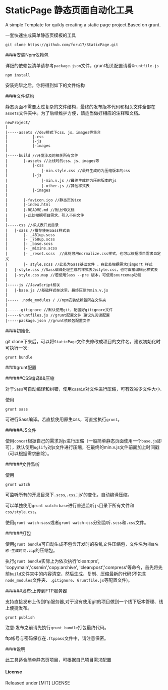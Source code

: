 StaticPage 静态页面自动化工具
==========

A simple Template for quikly creating a static page project.Based on grunt.

一套快速生成简单静态页模板的工具


````
git clone https://github.com/foru17/StaticPage.git
````
####安装Npm依赖包

详细的依赖包清单请参考`package.json`文件，grunt相关配置请看`Gruntfile.js`

````
npm install
````

安装完毕之后，你将得到如下的文件结构

####文件结构

静态页面不需要太过复杂的文件结构，最终的发布版本代码和相关文件全部在`assets`文件夹中。为了后续维护方便，请适当做好相应的注释和文档。

````
newProject/
|
|-----assets //dev模式下css、js、images等集合
|           |-css
|           |-js
|           |-images
|
|-----build //开发涉及的相关所有文件
|       |-assets //上线时的css、js、images等
|           |-css
|               |-min.style.css //最终生成的为压缩版本的css
|           |-js
|               |-min.v.js //最终生成的为压缩版本的js
|               |-other.js //其他样式表
|           |-images
|
|       |-favicon.ico //静态页的ico
|       |-index.html
|       |-README.md //附上MD文档
|       |-此处根据项目需求，引入不用文件
|
|-----css //样式表开发目录
|   |-sass //推荐使用Sass样式表
|       |- _481up.scss
|       |- _768up.scss
|       |- _base.scss
|       |- _mixins.scss
|       |- _reset.scss  //此处可用normalize.css样式，也可以根据项目需求自定义
|       |- style.scss //此处为Sass基础文件 ，在此处根据需求@import 样式
|   |-style.css //Sass编译处理生成的样式表为style.css，也可直接编辑此样式表
|   |-style.css.map //若使用Sass --pre 版本，可使用sourcemap功能
|
|-----js //JavaScript相关
|   |-base.js //基础样式在这里，最终压缩为min.v.js
|
|----- .node_modules / //npm安装依赖包所在文件夹
|
|-----.gitignore //默认使用git，配置好gitignore文件
|-----Gruntfiles.js //grunt配置文件 建议先阅读配置
|-----package.json //grunt依赖包配置文件
````

####初始化

git clone下来后，可以将`StaticPage`文件夹修改成项目的文件名，建议初始化时可执行一次:

````
grunt bundle
````

####grunt配置

######CSS编译&&压缩

对于`Sass`可自动编译和纠错，使用`cssmin`对文件进行压缩，可有效减少文件大小.

使用

````
grunt sass
````

可进行Sass编译。若直接使用原生css，可直接执行`grunt`。

######JS文件

使用`concat`根据自己的需求对js进行压缩（一般简单静态页面使用一个`base.js`即可），默认使用`uglify`对js文件进行压缩，在最终的min.v.js文件前面加上时间戳（可以根据需求删除）。

######文件监听

使用

````
grunt watch
````
可监听所有的开发目录下`.scss`,`.css`,'.js'的变化，自动编译压缩。

可以单独使用`grunt watch:base`进行普通监听`js`目录下所有文件和`css/style.css`。

使用`grunt watch:sass`或者`grunt watch:css`分别监听`.scss`和`.css`文件。

######打包

使用`grunt bundle`可自动生成不包含开发时的杂乱文件压缩包，文件名为`项目名称-生成时间.zip`的压缩包。

执行`grunt bundle`实际上为依次执行'clean:pre', 'copy:main','cssmin','copy:archive', 'clean:post','compress'等命令，首先将先前`build`文件夹中的内容清空，然后生成、复制、压缩最新的代码(不包含`node_modules`文件夹、`.gitignore`、`Gruntfile.js`等配置文件)。


######发布:上传到FTP服务器

支持直接发布上传到ftp服务器,对于没有使用git的项目做到一个线下版本管理、线上便捷发布。
```
grunt publish
```
注意:发布之前请先执行`grunt bundle`打包最终代码。

ftp帐号与密码保存在`.ftppass`文件中，请注意保密。

####说明

此工具适合简单静态页项目，可根据自己项目需求配置

#### License

Released under [MIT] LICENSE




